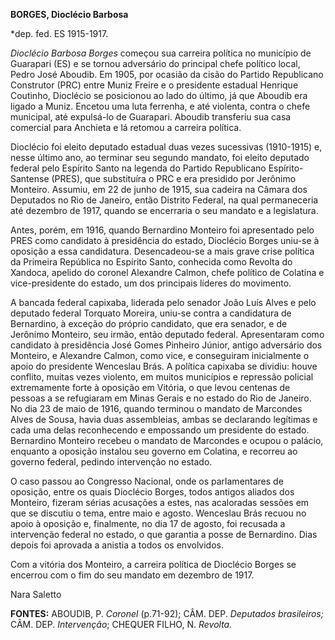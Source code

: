 **BORGES, Dioclécio Barbosa**

\*dep. fed. ES 1915-1917.

*Dioclécio Barbosa Borges* começou sua carreira política no município de
Guarapari (ES) e se tornou adversário do principal chefe político local,
Pedro José Aboudib. Em 1905, por ocasião da cisão do Partido Republicano
Construtor (PRC) entre Muniz Freire e o presidente estadual Henrique
Coutinho, Dioclécio se posicionou ao lado do último, já que Aboudib era
ligado a Muniz. Encetou uma luta ferrenha, e até violenta, contra o
chefe municipal, até expulsá-lo de Guarapari. Aboudib transferiu sua
casa comercial para Anchieta e lá retomou a carreira política.

Dioclécio foi eleito deputado estadual duas vezes sucessivas (1910-1915)
e, nesse último ano, ao terminar seu segundo mandato, foi eleito
deputado federal pelo Espírito Santo na legenda do Partido Republicano
Espírito-Santense (PRES), que substituíra o PRC e era presidido por
Jerônimo Monteiro. Assumiu, em 22 de junho de 1915, sua cadeira na
Câmara dos Deputados no Rio de Janeiro, então Distrito Federal, na qual
permaneceria até dezembro de 1917, quando se encerraria o seu mandato e
a legislatura.

Antes, porém, em 1916, quando Bernardino Monteiro foi apresentado pelo
PRES como candidato à presidência do estado, Dioclécio Borges uniu-se à
oposição a essa candidatura. Desencadeou-se a mais grave crise política
da Primeira República no Espírito Santo, conhecida como Revolta do
Xandoca, apelido do coronel Alexandre Calmon, chefe político de Colatina
e vice-presidente do estado, um dos principais líderes do movimento.

A bancada federal capixaba, liderada pelo senador João Luís Alves e pelo
deputado federal Torquato Moreira, uniu-se contra a candidatura de
Bernardino, à exceção do próprio candidato, que era senador, e de
Jerônimo Monteiro, seu irmão, então deputado federal. Apresentaram como
candidato à presidência José Gomes Pinheiro Júnior, antigo adversário
dos Monteiro, e Alexandre Calmon, como vice, e conseguiram inicialmente
o apoio do presidente Wenceslau Brás. A política capixaba se dividiu:
houve conflito, muitas vezes violento, em muitos municípios e repressão
policial extremamente forte à oposição em Vitória, o que levou centenas
de pessoas a se refugiaram em Minas Gerais e no estado do Rio de
Janeiro. No dia 23 de maio de 1916, quando terminou o mandato de
Marcondes Alves de Sousa, havia duas assembleias, ambas se declarando
legítimas e cada uma delas reconhecendo e empossando um presidente do
estado. Bernardino Monteiro recebeu o mandato de Marcondes e ocupou o
palácio, enquanto a oposição instalou seu governo em Colatina, e
recorreu ao governo federal, pedindo intervenção no estado.

O caso passou ao Congresso Nacional, onde os parlamentares de oposição,
entre os quais Dioclécio Borges, todos antigos aliados dos Monteiro,
fizeram sérias acusações a estes, nas acaloradas sessões em que se
discutiu o tema, entre maio e agosto. Wenceslau Brás recuou no apoio à
oposição e, finalmente, no dia 17 de agosto, foi recusada a intervenção
federal no estado, o que garantia a posse de Bernardino. Dias depois foi
aprovada a anistia a todos os envolvidos.

Com a vitória dos Monteiro, a carreira política de Dioclécio Borges se
encerrou com o fim do seu mandato em dezembro de 1917.

Nara Saletto

**FONTES:** ABOUDIB, P. *Coronel* (p.71-92); CÂM. DEP. *Deputados
brasileiros;* CÂM. DEP. *Intervenção*; CHEQUER FILHO, N. *Revolta.*
